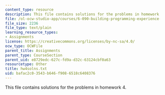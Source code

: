 ```yaml
---
content_type: resource
description: This file contains solutions for the problems in homework 4.
file: /ol-ocw-studio-app/courses/6-090-building-programming-experience-a-lead-in-to-6-001-january-iap-2005/bafac2c03543b646f9086518c6408376_hw4solns.txt
file_size: 2236
file_type: text/plain
learning_resource_types:
- Assignments
license: https://creativecommons.org/licenses/by-nc-sa/4.0/
ocw_type: OCWFile
parent_title: Assignments
parent_type: CourseSection
parent_uid: e8729edc-627c-fd9a-d32c-63124cbf0a63
resourcetype: Other
title: hw4solns.txt
uid: bafac2c0-3543-b646-f908-6518c6408376
---
```

This file contains solutions for the problems in homework 4.